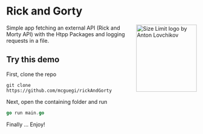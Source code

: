 # Rick and Gorty 
<img src="https://storage.googleapis.com/gopherizeme.appspot.com/gophers/eadd3af3371ce0e19bdbcfe14915924d66568f90.png" align="right"
     alt="Size Limit logo by Anton Lovchikov" width="160" height="178">
Simple app fetching an external API (Rick and Morty API) with the Htpp Packages and logging requests in a file.

## Try this demo

First, clone the repo 

```
git clone https://github.com/mcguegi/rickAndGorty
```
Next, open the containing folder and run 

```go
go run main.go
```
Finally ... Enjoy! 
